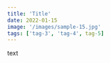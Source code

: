 ```yaml
---
title: 'Title'
date: 2022-01-15
image: '/images/sample-15.jpg'
tags: ['tag-3', 'tag-4', tag-5]
---
```


text
